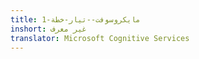 ```yaml
---
title: مايكروسوفت--تيار-خطة-1
inshort: غير معرف
translator: Microsoft Cognitive Services
---
```




